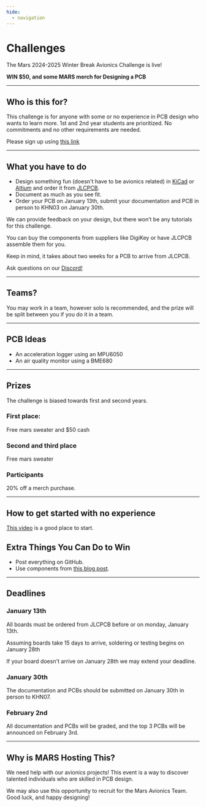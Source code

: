 ```yaml
---
hide:
  - navigation
---
```


# Challenges

The Mars 2024-2025 Winter Break Avionics Challenge is live!

**WIN $50, and some MARS merch for Designing a PCB**

---

## Who is this for?

This challenge is for anyone with some or no experience in PCB design who wants to learn more. 1st and 2nd year students are prioritized. No commitments and no other requirements are needed.

Please sign up using [this link](https://docs.google.com/forms/d/e/1FAIpQLSdvOUBgUmTJmOR8HCJTWi-2iwKz4vOlpNkXhPdT7K4GSJgenw/viewform?usp=sf_link)

---

## What you have to do

- Design something fun (doesn't have to be avionics related) in [KiCad](https://www.kicad.org/) or [Altium](https://www.altium.com/) and order it from [JLCPCB](https://jlcpcb.com/).
- Document as much as you see fit.
- Order your PCB on January 13th, submit your documentation and PCB in person to KHN03 on January 30th.


We can provide feedback on your design, but there won’t be any tutorials for this challenge.  

You can buy the components from suppliers like DigiKey or have JLCPCB assemble them for you.

Keep in mind, it takes about two weeks for a PCB to arrive from JLCPCB.

Ask questions on our [Discord!](https://discord.com/invite/BaQZkd2TKj)

---

## Teams?

You may work in a team, however solo is recommended, and the prize will be split between you if you do it in a team.

---

## PCB Ideas

- An acceleration logger using an MPU6050
- An air quality monitor using a BME680

---

## Prizes 

The challenge is biased towards first and second years.

### First place:

Free mars sweater and $50 cash

### Second and third place

Free mars sweater

### Participants

20% off a merch purchase.

---

## How to get started with no experience

[This video](https://www.youtube.com/watch?v=3E5REDAQk_A) is a good place to start.

## Extra Things You Can Do to Win

- Post everything on GitHub.
- Use components from [this blog post](https://zeuldocs.com/blog/2024/12/12/chip-selection/).

---

## Deadlines

### January 13th

All boards must be ordered from JLCPCB before or on monday, January 13th.

Assuming boards take 15 days to arrive, soldering or testing begins on January 28th

If your board doesn't arrive on January 28th we may extend your deadline.

### January 30th

The documentation and PCBs should be submitted on January 30th in person to KHN07.

### February 2nd

All documentation and PCBs will be graded, and the top 3 PCBs will be announced on February 3rd.

---

## Why is MARS Hosting This?

We need help with our avionics projects! This event is a way to discover talented individuals who are skilled in PCB design.  

We may also use this opportunity to recruit for the Mars Avionics Team.  
Good luck, and happy designing!
